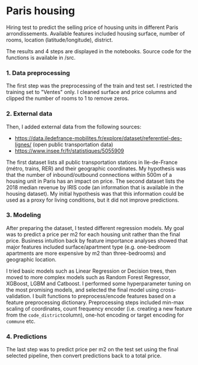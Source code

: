 # Paris housing

Hiring test to predict the selling price of housing units in different Paris arrondissements. 
Available features included housing surface, number of rooms, location (latitude/longitude), district. 

The results and 4 steps are displayed in the notebooks. Source code for the functions is available in /src.

### 1. Data preprocessing 

The first step was the preprocessing of the train and test set. I restricted the training set to "Ventes" only. 
I cleaned surface and price columns and clipped the number of rooms to 1 to remove zeros. 

### 2. External data 

Then, I added external data from the following sources: 
- https://data.iledefrance-mobilites.fr/explore/dataset/referentiel-des-lignes/ (open public transportation data)
- https://www.insee.fr/fr/statistiques/5055909

The first dataset lists all public transportation stations in Ile-de-France (métro, trains, RER) and their geographic coordinates.
My hypothesis was that the number of inbound/outbound connections within 500m of a housing unit in Paris has an impact on price. 
The second dataset lists the 2018 median revenue by IRIS code (an information that is available in the housing dataset). 
My initial hypothesis was that this information could be used as a proxy for living conditions, but it did not improve predictions.

### 3. Modeling 
After preparing the dataset, I tested different regression models. My goal was to predict a price per m2 for each housing unit rather 
than the final price. Business intuition back by feature importance analyses showed that major features included surface/apartment type (e.g. 
one-bedroom apartments are more expensive by m2 than three-bedrooms) and geographic location. 

I tried basic models such as Linear Regression or Decision trees, then moved to more complex models such as Random Forest Regressor, 
XGBoost, LGBM and Catboost. I performed some hyperparameter tuning on the most promising models, and selected the final model using cross-validation.
I built functions to preprocess/encode features based on a feature preprocessing dictionary. Preprocessing steps included min-max scaling of coordinates,
count frequency encoder (i.e. creating a new feature from the `code_district`column), one-hot encoding or target encoding for `commune` etc.

### 4. Predictions 

The last step was to predict price per m2 on the test set using the final selected pipeline, then convert predictions back to a total price.
